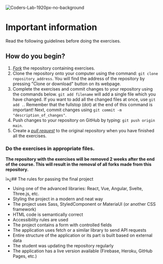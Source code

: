 ![Coders-Lab-1920px-no-background](https://user-images.githubusercontent.com/30623667/104709394-2cabee80-571f-11eb-9518-ea6a794e558e.png)

# Important information

Read the following guidelines before doing the exercises.

## How do you begin?

1. [*Fork*](https://guides.github.com/activities/forking/) the repository containing exercises.
2. Clone the repository onto your computer using the command: `git clone repository_address`.
   You will find the address of the repository by pressing "Clone or download" button on its webpage.
3. Complete the exercises and commit changes to your repository using the commands below.
   `git add filename` will add a single file which you have changed.
   If you want to add all the changed files at once, use `git add .`.
   Remember that the fullstop (dot) at the end of this command is important!
   Next, commit changes using `git commit -m "description_of_changes"`.
4. Push changes to your repository on GitHub by typing: `git push origin main`.
5. Create a [*pull request*](https://help.github.com/articles/creating-a-pull-request) to the original repository when you have finished all the exercises.

### Do the exercises in appropriate files.

**The repository with the exercises will be removed 2 weeks after the end of the course. This will result in the removal of all forks made from this repository.**


ï»¿## The rules for passing the final project

- Using one of the advanced libraries: React, Vue, Angular, Svelte, Three.js, etc.
- Styling the project in a modern and neat way
- The project uses Sass, StyledComponent or MateriaUI (or another CSS framework)
- HTML code is semantically correct
- Accessibility rules are used
- The project contains a form with controlled fields
- The application uses fetch or a similar library to send API requests
- Entire structure of the application or its part is built based on external data
- The student was updating the repository regularly
- The application has a live version available (Firebase, Heroku, GitHub Pages, etc.)
